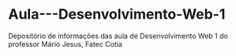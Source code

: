 # Aula---Desenvolvimento-Web-1
Depositório de informações das aula de Desenvolvimento Web 1 do professor Mário Jesus, Fatec Cotia 
